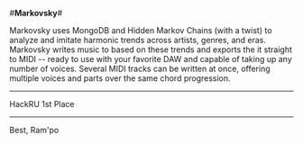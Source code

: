
#**Markovsky**#

Markovsky uses MongoDB and Hidden Markov Chains (with a twist) to analyze and imitate harmonic trends across artists, genres, and eras.  Markovsky writes music to based on these trends and exports the it straight to MIDI -- ready to use with your favorite DAW and capable of taking up any number of voices.  Several MIDI tracks can be written at once, offering multiple voices and parts over the same chord progression.  

-------------------------------------------------------

HackRU 1st Place 

-------------------------------------------------------

Best, 
Ram'po